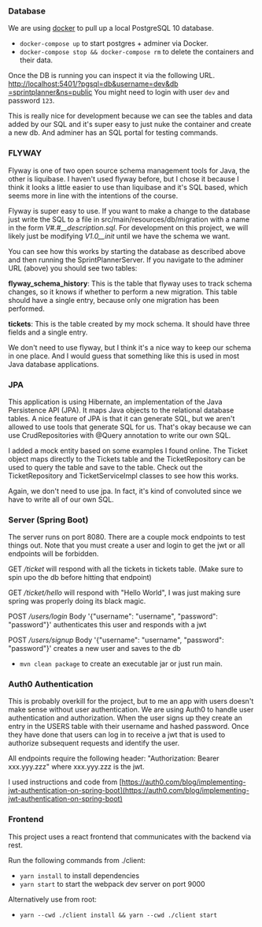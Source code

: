 ### Database
We are using [docker](https://docs.docker.com/install/) to pull up a local PostgreSQL 10 database.

- `docker-compose up` to start postgres + adminer via Docker.
- `docker-compose stop && docker-compose rm` to delete the containers and their data.

Once the DB is running you can inspect it via the following URL. [http://localhost:5401/?pgsql=db&username=dev&db
=sprintplanner&ns=public](http://localhost:5401/?pgsql=db&username=dev&db=sprintplanner&ns=public)
You might need to login with user `dev` and password `123`.

This is really nice for development because we can see the tables and data added by our SQL and it's super easy to just
nuke the container and create a new db. And adminer has an SQL portal for testing commands.

### FLYWAY
Flyway is one of two open source schema management tools for Java, the other is liquibase. I haven't used flyway
before, but I chose it because I think it looks a little easier to use than liquibase and it's SQL based, which seems
 more in line with the intentions of the course.

Flyway is super easy to use. If you want to make a change to the database just write the SQL to a file in 
src/main/resources/db/migration with a name in the form *V#.#__description.sql*. For development on this project, we
will likely just be modifying *V1.0__init* until we have the schema we want.

You can see how this works by starting the database as described above and then running the SprintPlannerServer.
If you navigate to the adminer URL (above) you should see two tables:

**flyway_schema_history**: This is the table that flyway uses to track schema changes, so it knows if whether to perform
a new migration. This table should have a single entry, because only one migration has been performed.

**tickets**: This is the table created by my mock schema. It should have three fields and a single entry.

We don't need to use flyway, but I think it's a nice way to keep our schema in one place. And I would guess that
something like this is used in most Java database applications.

### JPA
This application is using Hibernate, an implementation of the Java Persistence API (JPA). It maps Java objects to the
relational database tables. A nice feature of JPA is that it can generate SQL, but we aren't allowed to use tools
that generate SQL for us. That's okay because we can use CrudRepositories with @Query annotation to write our own
 SQL.

I added a mock entity based on some examples I found online. The Ticket object maps directly to the Tickets table and
the TicketRepository can be used to query the table and save to the table. Check out the TicketRepository and
TicketServiceImpl classes to see how this works.

Again, we don't need to use jpa. In fact, it's kind of convoluted since we have to write all of our own SQL.

### Server (Spring Boot)
The server runs on port 8080. There are a couple mock endpoints to test things out. Note that you must create a user
 and login to get the jwt or all endpoints will be forbidden.

GET */ticket* will respond with all the tickets in tickets table. (Make sure to spin upo the db before hitting that
 endpoint)
 
GET */ticket/hello* will respond with "Hello World", I was just making sure spring was properly doing its black magic.

POST */users/login* Body '{"username": "username", "password": "password"}' authenticates this user and responds with
 a jwt
 
POST */users/signup* Body '{"username": "username", "password": "password"}' creates a new user and saves to the db

- `mvn clean package` to create an executable jar or just run main.

### Auth0 Authentication
This is probably overkill for the project, but to me an app with users doesn't make sense without user authentication.
 We are using Auth0 to handle user authentication and authorization. When the user signs up they create an entry in the
 USERS table with their username and hashed password. Once they
 have done that users can log in to receive a jwt that is used to authorize subsequent requests and identify the user. 
 
 All endpoints require the following header:
 "Authorization: Bearer xxx.yyy.zzz" where xxx.yyy.zzz is the jwt.
 
 I used instructions and code from [https://auth0.com/blog/implementing-jwt-authentication-on-spring-boot](https://auth0.com/blog/implementing-jwt-authentication-on-spring-boot)

### Frontend

This project uses a react frontend that communicates with the backend via rest.

Run the following commands from ./client:

- `yarn install` to install dependencies
- `yarn start` to start the webpack dev server on port 9000

Alternatively use from root:

- `yarn --cwd ./client install && yarn --cwd ./client start`
